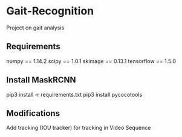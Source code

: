 # Gait-Recognition
Project on gait analysis

## Requirements
numpy   == 1.14.2
scipy   == 1.0.1
skimage == 0.13.1
tensorflow == 1.5.0

## Install MaskRCNN
pip3 install -r requirements.txt
pip3 install pycocotools

## Modifications
Add tracking (IOU tracker) for tracking in Video Sequence
